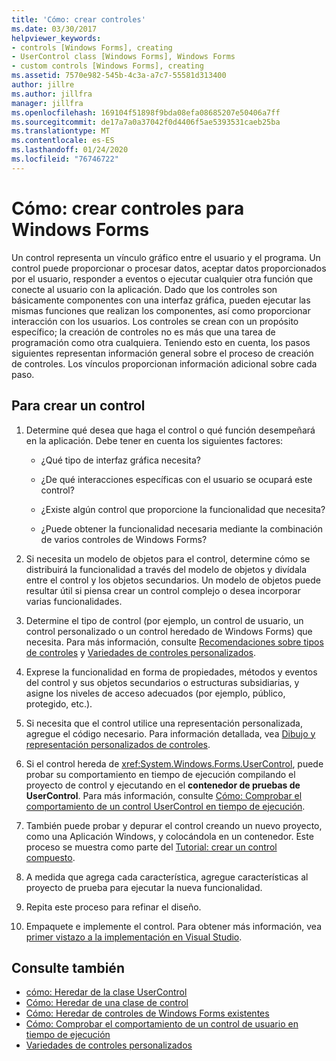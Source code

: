 ```yaml
---
title: 'Cómo: crear controles'
ms.date: 03/30/2017
helpviewer_keywords:
- controls [Windows Forms], creating
- UserControl class [Windows Forms], Windows Forms
- custom controls [Windows Forms], creating
ms.assetid: 7570e982-545b-4c3a-a7c7-55581d313400
author: jillre
ms.author: jillfra
manager: jillfra
ms.openlocfilehash: 169104f51898f9bda08efa08685207e50406a7ff
ms.sourcegitcommit: de17a7a0a37042f0d4406f5ae5393531caeb25ba
ms.translationtype: MT
ms.contentlocale: es-ES
ms.lasthandoff: 01/24/2020
ms.locfileid: "76746722"
---
```

# <a name="how-to-author-controls-for-windows-forms"></a>Cómo: crear controles para Windows Forms

Un control representa un vínculo gráfico entre el usuario y el programa. Un control puede proporcionar o procesar datos, aceptar datos proporcionados por el usuario, responder a eventos o ejecutar cualquier otra función que conecte al usuario con la aplicación. Dado que los controles son básicamente componentes con una interfaz gráfica, pueden ejecutar las mismas funciones que realizan los componentes, así como proporcionar interacción con los usuarios. Los controles se crean con un propósito específico; la creación de controles no es más que una tarea de programación como otra cualquiera. Teniendo esto en cuenta, los pasos siguientes representan información general sobre el proceso de creación de controles. Los vínculos proporcionan información adicional sobre cada paso.

## <a name="to-author-a-control"></a>Para crear un control

1. Determine qué desea que haga el control o qué función desempeñará en la aplicación. Debe tener en cuenta los siguientes factores:

    - ¿Qué tipo de interfaz gráfica necesita?

    - ¿De qué interacciones específicas con el usuario se ocupará este control?

    - ¿Existe algún control que proporcione la funcionalidad que necesita?

    - ¿Puede obtener la funcionalidad necesaria mediante la combinación de varios controles de Windows Forms?

2. Si necesita un modelo de objetos para el control, determine cómo se distribuirá la funcionalidad a través del modelo de objetos y divídala entre el control y los objetos secundarios. Un modelo de objetos puede resultar útil si piensa crear un control complejo o desea incorporar varias funcionalidades.

3. Determine el tipo de control (por ejemplo, un control de usuario, un control personalizado o un control heredado de Windows Forms) que necesita. Para más información, consulte [Recomendaciones sobre tipos de controles](control-type-recommendations.md) y [Variedades de controles personalizados](varieties-of-custom-controls.md).

4. Exprese la funcionalidad en forma de propiedades, métodos y eventos del control y sus objetos secundarios o estructuras subsidiarias, y asigne los niveles de acceso adecuados (por ejemplo, público, protegido, etc.).

5. Si necesita que el control utilice una representación personalizada, agregue el código necesario. Para información detallada, vea [Dibujo y representación personalizados de controles](custom-control-painting-and-rendering.md).

6. Si el control hereda de <xref:System.Windows.Forms.UserControl>, puede probar su comportamiento en tiempo de ejecución compilando el proyecto de control y ejecutando en el **contenedor de pruebas de UserControl**. Para más información, consulte [Cómo: Comprobar el comportamiento de un control UserControl en tiempo de ejecución](how-to-test-the-run-time-behavior-of-a-usercontrol.md).

7. También puede probar y depurar el control creando un nuevo proyecto, como una Aplicación Windows, y colocándola en un contenedor. Este proceso se muestra como parte del [Tutorial: crear un control compuesto](walkthrough-authoring-a-composite-control-with-visual-csharp.md).

8. A medida que agrega cada característica, agregue características al proyecto de prueba para ejecutar la nueva funcionalidad.

9. Repita este proceso para refinar el diseño.

10. Empaquete e implemente el control. Para obtener más información, vea [primer vistazo a la implementación en Visual Studio](/visualstudio/deployment/deploying-applications-services-and-components).

## <a name="see-also"></a>Consulte también

- [cómo: Heredar de la clase UserControl](how-to-inherit-from-the-usercontrol-class.md)
- [Cómo: Heredar de una clase de control](how-to-inherit-from-the-control-class.md)
- [Cómo: Heredar de controles de Windows Forms existentes](how-to-inherit-from-existing-windows-forms-controls.md)
- [Cómo: Comprobar el comportamiento de un control de usuario en tiempo de ejecución](how-to-test-the-run-time-behavior-of-a-usercontrol.md)
- [Variedades de controles personalizados](varieties-of-custom-controls.md)
